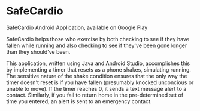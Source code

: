 # SafeCardio
SafeCardio Android Application, available on Google Play

SafeCardio helps those who exercise by both checking to see if they have fallen while running and also checking to 
see if they've been gone longer than they should've been.

This application, written using Java and Android Studio, accomplishes this by implementing a timer that resets as a
phone shakes, simulating running. The sensitive nature of the shake condition ensures that the only way the timer
doesn't reset is if you have fallen (presumably knocked unconcious or unable to move). If the timer reaches 0, it
sends a text message alert to a contact. Similarly, if you fail to return home in the pre-determined set of time
you entered, an alert is sent to an emergency contact.


